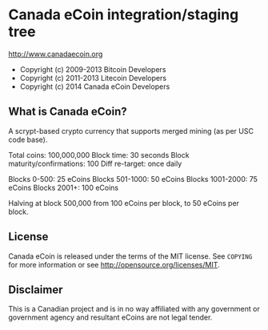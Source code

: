 Canada eCoin integration/staging tree
================================

http://www.canadaecoin.org

- Copyright (c) 2009-2013 Bitcoin Developers
- Copyright (c) 2011-2013 Litecoin Developers
- Copyright (c) 2014 Canada eCoin Developers

What is Canada eCoin?
----------------

A scrypt-based crypto currency that supports merged mining (as per USC code base).

Total coins: 100,000,000
Block time: 30 seconds
Block maturity/confirmations: 100
Diff re-target: once daily

Blocks 0-500: 25 eCoins
Blocks 501-1000: 50 eCoins
Blocks 1001-2000: 75 eCoins
Blocks 2001+: 100 eCoins

Halving at block 500,000 from 100 eCoins per block, to 50 eCoins per block.

License
-------

Canada eCoin is released under the terms of the MIT license. See `COPYING` for more
information or see http://opensource.org/licenses/MIT.

Disclaimer
----------

This is a Canadian project and is in no way affiliated with any government or government agency and resultant eCoins are not legal tender.
